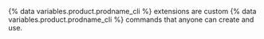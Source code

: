 {% data variables.product.prodname_cli %} extensions are custom {% data variables.product.prodname_cli %} commands that anyone can create and use.